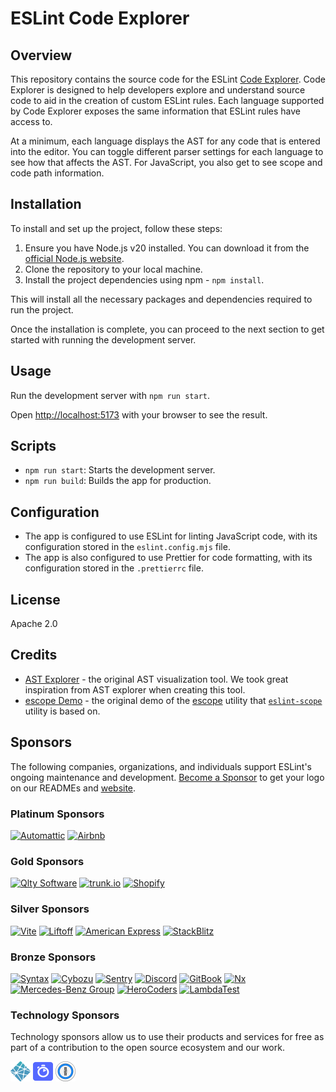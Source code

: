 # ESLint Code Explorer

## Overview

This repository contains the source code for the ESLint [Code Explorer](https://explorer.eslint.org). Code Explorer is designed to help developers explore and understand source code to aid in the creation of custom ESLint rules. Each language supported by Code Explorer exposes the same information that ESLint rules have access to.

At a minimum, each language displays the AST for any code that is entered into the editor. You can toggle different parser settings for each language to see how that affects the AST. For JavaScript, you also get to see scope and code path information.

## Installation

To install and set up the project, follow these steps:

1. Ensure you have Node.js v20 installed. You can download it from the [official Node.js website](https://nodejs.org/).
2. Clone the repository to your local machine.
3. Install the project dependencies using npm - `npm install`.

This will install all the necessary packages and dependencies required to run the project.

Once the installation is complete, you can proceed to the next section to get started with running the development server.

## Usage

Run the development server with `npm run start`.

Open [http://localhost:5173](http://localhost:5173) with your browser to see the result.

## Scripts

- `npm run start`: Starts the development server.
- `npm run build`: Builds the app for production.

## Configuration

- The app is configured to use ESLint for linting JavaScript code, with its configuration stored in the `eslint.config.mjs` file.
- The app is also configured to use Prettier for code formatting, with its configuration stored in the `.prettierrc` file.

## License

Apache 2.0

## Credits

- [AST Explorer](https://astexplorer.net) - the original AST visualization tool. We took great inspiration from AST explorer when creating this tool.
- [escope Demo](http://mazurov.github.io/escope-demo/) - the original demo of the [escope](https://github.com/estools/escope) utility that [`eslint-scope`](https://github.com/eslint/js/tree/main/packages/eslint-scope) utility is based on.

<!-- NOTE: This section is autogenerated. Do not manually edit.-->
<!--sponsorsstart-->

## Sponsors

The following companies, organizations, and individuals support ESLint's ongoing maintenance and development. [Become a Sponsor](https://eslint.org/donate)
to get your logo on our READMEs and [website](https://eslint.org/sponsors).

<h3>Platinum Sponsors</h3>
<p><a href="https://automattic.com"><img src="https://images.opencollective.com/automattic/d0ef3e1/logo.png" alt="Automattic" height="128"></a> <a href="https://www.airbnb.com/"><img src="https://images.opencollective.com/airbnb/d327d66/logo.png" alt="Airbnb" height="128"></a></p><h3>Gold Sponsors</h3>
<p><a href="https://qlty.sh/"><img src="https://images.opencollective.com/qltysh/33d157d/logo.png" alt="Qlty Software" height="96"></a> <a href="https://trunk.io/"><img src="https://images.opencollective.com/trunkio/fb92d60/avatar.png" alt="trunk.io" height="96"></a> <a href="https://shopify.engineering/"><img src="https://avatars.githubusercontent.com/u/8085" alt="Shopify" height="96"></a></p><h3>Silver Sponsors</h3>
<p><a href="https://vite.dev/"><img src="https://images.opencollective.com/vite/e6d15e1/logo.png" alt="Vite" height="64"></a> <a href="https://liftoff.io/"><img src="https://images.opencollective.com/liftoff/5c4fa84/logo.png" alt="Liftoff" height="64"></a> <a href="https://americanexpress.io"><img src="https://avatars.githubusercontent.com/u/3853301" alt="American Express" height="64"></a> <a href="https://stackblitz.com"><img src="https://avatars.githubusercontent.com/u/28635252" alt="StackBlitz" height="64"></a></p><h3>Bronze Sponsors</h3>
<p><a href="https://syntax.fm"><img src="https://github.com/syntaxfm.png" alt="Syntax" height="32"></a> <a href="https://cybozu.co.jp/"><img src="https://images.opencollective.com/cybozu/933e46d/logo.png" alt="Cybozu" height="32"></a> <a href="https://sentry.io"><img src="https://github.com/getsentry.png" alt="Sentry" height="32"></a> <a href="https://discord.com"><img src="https://images.opencollective.com/discordapp/f9645d9/logo.png" alt="Discord" height="32"></a> <a href="https://www.gitbook.com"><img src="https://avatars.githubusercontent.com/u/7111340" alt="GitBook" height="32"></a> <a href="https://nx.dev"><img src="https://avatars.githubusercontent.com/u/23692104" alt="Nx" height="32"></a> <a href="https://opensource.mercedes-benz.com/"><img src="https://avatars.githubusercontent.com/u/34240465" alt="Mercedes-Benz Group" height="32"></a> <a href="https://herocoders.com"><img src="https://avatars.githubusercontent.com/u/37549774" alt="HeroCoders" height="32"></a> <a href="https://www.lambdatest.com"><img src="https://avatars.githubusercontent.com/u/171592363" alt="LambdaTest" height="32"></a></p>
<h3>Technology Sponsors</h3>
Technology sponsors allow us to use their products and services for free as part of a contribution to the open source ecosystem and our work.
<p><a href="https://netlify.com"><img src="https://raw.githubusercontent.com/eslint/eslint.org/main/src/assets/images/techsponsors/netlify-icon.svg" alt="Netlify" height="32"></a> <a href="https://algolia.com"><img src="https://raw.githubusercontent.com/eslint/eslint.org/main/src/assets/images/techsponsors/algolia-icon.svg" alt="Algolia" height="32"></a> <a href="https://1password.com"><img src="https://raw.githubusercontent.com/eslint/eslint.org/main/src/assets/images/techsponsors/1password-icon.svg" alt="1Password" height="32"></a></p>
<!--sponsorsend-->
